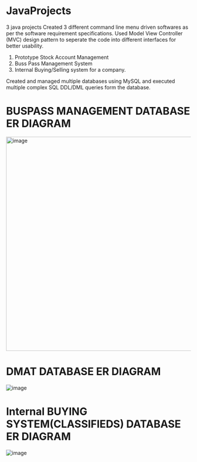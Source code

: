 # JavaProjects
3 java projects
Created 3 different command line menu driven softwares as per the software requirement specifications.
Used Model View Controller (MVC) design pattern to seperate the code into different interfaces for better usability.

1) Prototype Stock Account Management
2) Buss Pass Management System
3) Internal Buying/Selling system for a company.

Created and managed multiple databases using MySQL and executed multiple complex SQL DDL/DML queries form the database.

# BUSPASS MANAGEMENT DATABASE ER DIAGRAM

<img width="583" alt="image" src="https://github.com/ChaitanyaGhadling/JavaProjects/assets/55136558/191e2b9e-3ef2-4bb8-9bbe-2911f7be1d78">

# DMAT DATABASE ER DIAGRAM
![image](https://github.com/ChaitanyaGhadling/JavaProjects/assets/55136558/c3bed0b7-6f84-4101-a09c-f402a1e9fe5f)

# Internal BUYING SYSTEM(CLASSIFIEDS) DATABASE ER DIAGRAM
![image](https://github.com/ChaitanyaGhadling/JavaProjects/assets/55136558/8421b241-cb59-4d9f-ae3a-5090bdf8a03d)

